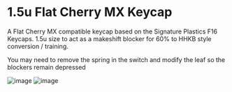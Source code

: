 # 1.5u Flat Cherry MX Keycap
A Flat Cherry MX compatible keycap based on the Signature Plastics F16 Keycaps.
1.5u size to act as a makeshift blocker for 60% to HHKB style conversion / training.

You may need to remove the spring in the switch and modify the leaf so the blockers remain depressed

![image](https://github.com/d-floe/1.5u-flat-cap/assets/31980883/1a70480d-eef9-4838-abb2-2cfa5cdfd8c7)
![image](https://github.com/d-floe/1.5u-flat-cap/assets/31980883/ff120a23-f9d5-408f-9f96-7982deb46a6b)

